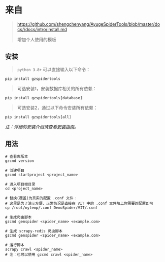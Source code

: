 # 来自
> https://github.com/shengchenyang/AyugeSpiderTools/blob/master/docs//docs/intro/install.md
> 
> 增加个人使用的模板

## 安装

> `python 3.8+` 可以直接输入以下命令：

```shell
pip install gzspidertools
```

> 可选安装1，安装数据库相关的所有依赖：

```shell
pip install gzspidertools[database]
```

> 可选安装2，通过以下命令安装所有依赖：

```shell
pip install gzspidertools[all]
```

*注：详细的安装介绍请查看[安装指南](https://ayugespidertools.readthedocs.io/en/latest/intro/install.html)。*

## 用法
```shell
# 查看库版本
gzcmd version

# 创建项目
gzcmd startproject <project_name>

# 进入项目根目录
cd <project_name>

# 替换(覆盖)为真实的配置 .conf 文件：
# 这里是为了演示方便，正常情况是直接在 VIT 中的 .conf 文件填上你需要的配置即可
cp /root/mytemp/.conf DemoSpider/VIT/.conf

# 生成爬虫脚本
gzcmd genspider <spider_name> <example.com>

# 生成 scrapy-redis 爬虫脚本
gzcmd genspider <spider_name> <example.com>

# 运行脚本
scrapy crawl <spider_name>
# 注：也可以使用 gzcmd crawl <spider_name>
```

